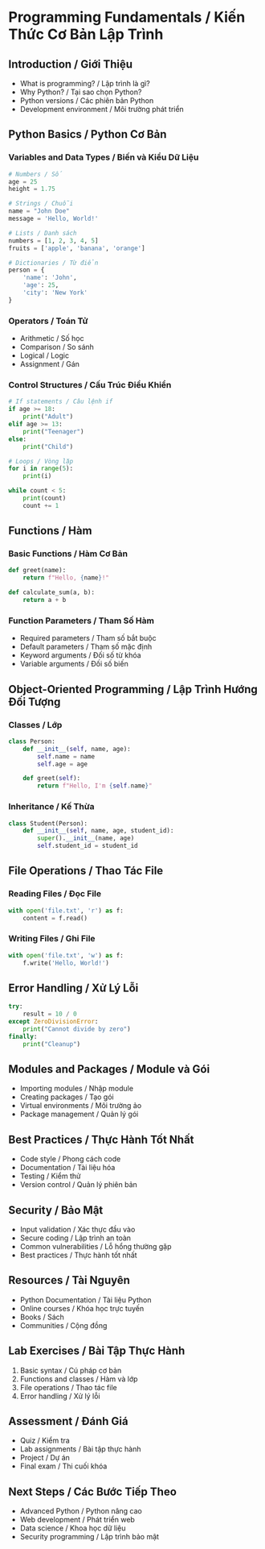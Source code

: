 # Programming Fundamentals / Kiến Thức Cơ Bản Lập Trình

## Introduction / Giới Thiệu
- What is programming? / Lập trình là gì?
- Why Python? / Tại sao chọn Python?
- Python versions / Các phiên bản Python
- Development environment / Môi trường phát triển

## Python Basics / Python Cơ Bản
### Variables and Data Types / Biến và Kiểu Dữ Liệu
```python
# Numbers / Số
age = 25
height = 1.75

# Strings / Chuỗi
name = "John Doe"
message = 'Hello, World!'

# Lists / Danh sách
numbers = [1, 2, 3, 4, 5]
fruits = ['apple', 'banana', 'orange']

# Dictionaries / Từ điển
person = {
    'name': 'John',
    'age': 25,
    'city': 'New York'
}
```

### Operators / Toán Tử
- Arithmetic / Số học
- Comparison / So sánh
- Logical / Logic
- Assignment / Gán

### Control Structures / Cấu Trúc Điều Khiển
```python
# If statements / Câu lệnh if
if age >= 18:
    print("Adult")
elif age >= 13:
    print("Teenager")
else:
    print("Child")

# Loops / Vòng lặp
for i in range(5):
    print(i)

while count < 5:
    print(count)
    count += 1
```

## Functions / Hàm
### Basic Functions / Hàm Cơ Bản
```python
def greet(name):
    return f"Hello, {name}!"

def calculate_sum(a, b):
    return a + b
```

### Function Parameters / Tham Số Hàm
- Required parameters / Tham số bắt buộc
- Default parameters / Tham số mặc định
- Keyword arguments / Đối số từ khóa
- Variable arguments / Đối số biến

## Object-Oriented Programming / Lập Trình Hướng Đối Tượng
### Classes / Lớp
```python
class Person:
    def __init__(self, name, age):
        self.name = name
        self.age = age

    def greet(self):
        return f"Hello, I'm {self.name}"
```

### Inheritance / Kế Thừa
```python
class Student(Person):
    def __init__(self, name, age, student_id):
        super().__init__(name, age)
        self.student_id = student_id
```

## File Operations / Thao Tác File
### Reading Files / Đọc File
```python
with open('file.txt', 'r') as f:
    content = f.read()
```

### Writing Files / Ghi File
```python
with open('file.txt', 'w') as f:
    f.write('Hello, World!')
```

## Error Handling / Xử Lý Lỗi
```python
try:
    result = 10 / 0
except ZeroDivisionError:
    print("Cannot divide by zero")
finally:
    print("Cleanup")
```

## Modules and Packages / Module và Gói
- Importing modules / Nhập module
- Creating packages / Tạo gói
- Virtual environments / Môi trường ảo
- Package management / Quản lý gói

## Best Practices / Thực Hành Tốt Nhất
- Code style / Phong cách code
- Documentation / Tài liệu hóa
- Testing / Kiểm thử
- Version control / Quản lý phiên bản

## Security / Bảo Mật
- Input validation / Xác thực đầu vào
- Secure coding / Lập trình an toàn
- Common vulnerabilities / Lỗ hổng thường gặp
- Best practices / Thực hành tốt nhất

## Resources / Tài Nguyên
- Python Documentation / Tài liệu Python
- Online courses / Khóa học trực tuyến
- Books / Sách
- Communities / Cộng đồng

## Lab Exercises / Bài Tập Thực Hành
1. Basic syntax / Cú pháp cơ bản
2. Functions and classes / Hàm và lớp
3. File operations / Thao tác file
4. Error handling / Xử lý lỗi

## Assessment / Đánh Giá
- Quiz / Kiểm tra
- Lab assignments / Bài tập thực hành
- Project / Dự án
- Final exam / Thi cuối khóa

## Next Steps / Các Bước Tiếp Theo
- Advanced Python / Python nâng cao
- Web development / Phát triển web
- Data science / Khoa học dữ liệu
- Security programming / Lập trình bảo mật 